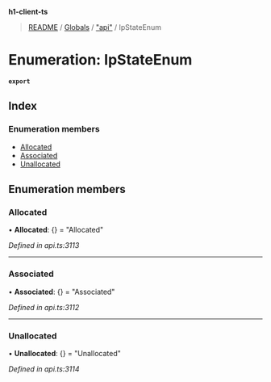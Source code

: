 **h1-client-ts**

> [README](../README.md) / [Globals](../globals.md) / ["api"](../modules/_api_.md) / IpStateEnum

# Enumeration: IpStateEnum

**`export`** 

## Index

### Enumeration members

* [Allocated](_api_.ipstateenum.md#allocated)
* [Associated](_api_.ipstateenum.md#associated)
* [Unallocated](_api_.ipstateenum.md#unallocated)

## Enumeration members

### Allocated

•  **Allocated**: {} = "Allocated"

*Defined in api.ts:3113*

___

### Associated

•  **Associated**: {} = "Associated"

*Defined in api.ts:3112*

___

### Unallocated

•  **Unallocated**: {} = "Unallocated"

*Defined in api.ts:3114*
